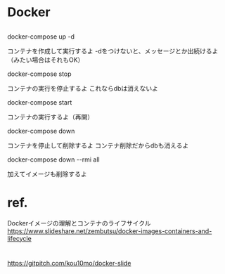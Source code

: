 # Docker

## 
docker-compose up -d

コンテナを作成して実行するよ
-dをつけないと、メッセージとか出続けるよ（みたい場合はそれもOK）

docker-compose stop

コンテナの実行を停止するよ
これならdbは消えないよ

docker-compose start

コンテナの実行するよ（再開）

docker-compose down

コンテナを停止して削除するよ
コンテナ削除だからdbも消えるよ

docker-compose down --rmi all

加えてイメージも削除するよ

# ref.
Dockerイメージの理解とコンテナのライフサイクル https://www.slideshare.net/zembutsu/docker-images-containers-and-lifecycle

#

https://gitpitch.com/kou10mo/docker-slide